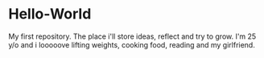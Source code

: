 # Hello-World
My first repository. The place i'll store ideas, reflect and try to grow.
I'm 25 y/o and i looooove lifting weights, cooking food, reading and my girlfriend.

